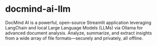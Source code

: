 # docmind-ai-llm
DocMind AI is a powerful, open-source Streamlit application leveraging LangChain and local Large Language Models (LLMs) via Ollama for advanced document analysis. Analyze, summarize, and extract insights from a wide array of file formats—securely and privately, all offline.
